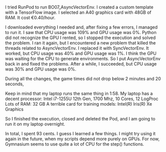 I tried RunPod to run BO07_AsyncVectorEnv.
I created a custom template with a TensorFlow image.
I selected an A40 graphics card with 48GB of RAM. It cost €0.40/hour.

I downloaded everything I needed and, after fixing a few errors, I managed to run it.
I saw that CPU usage was 109% and GPU usage was 0%. Python did not recognize the GPU I rented, so I stopped the execution and solved the problem.
I ran it again, but I encountered a new problem that killed the threads related to AsyncVectorEnv.
I replaced it with SyncVectorEnv. It worked, but CPU usage was 40% and GPU usage was 1%. I think the GPU was waiting for the CPU to generate environments. So I put AsyncVectorEnv back in and fixed the problems. After a while, I succeeded, but CPU usage was 30% and GPU usage was 0%.


During all the changes, the game times did not drop below 2 minutes and 20 seconds, 

Keep in mind that my laptop runs the same thing in 1:58.
My laptop has a decent processor: Intel i7-1255U 12th Gen, 1700 Mhz, 10 Cores, 12 LogProc
Lots of RAM: 32 GB
A terrible card for training models: Intel(R) Iris(R) Xe Graphics

So I finished the execution, closed and deleted the Pod, and I am going to run it on my laptop overnight.


In total, I spent 93 cents. I guess I learned a few things. I might try using it again in the future, when my scripts depend more purely on GPUs. For now, Gymnasium seems to use quite a lot of CPU for the step() functions.
